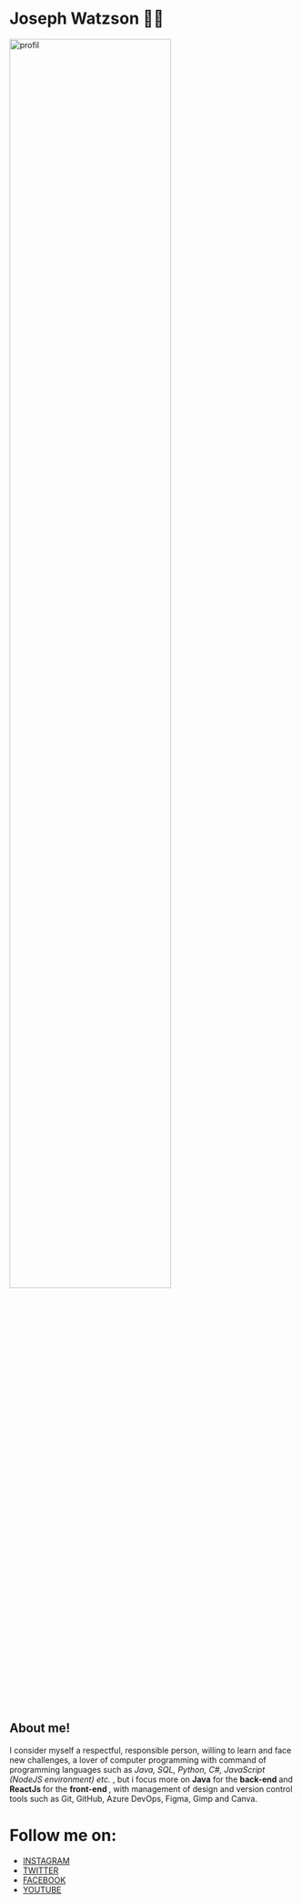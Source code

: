 <h1> Joseph Watzson 🧑‍💻 </h1> 

<div> 
  
  <div >
      <img width = "75%" src="https://user-images.githubusercontent.com/49710538/143495008-fe00028e-47b5-4e07-b739-d0613b7d5e6e.png" alt="profil" />
  </div>

  <h2> About me! </h2> 

  <p>
  I consider myself a respectful, responsible person, willing to learn and face new challenges, a lover of computer programming with command of programming languages such as <em>Java, SQL, Python, C#, JavaScript (NodeJS environment) etc. </em>, but i focus more on <strong>Java</strong> for the <strong> back-end </strong> and <strong> ReactJs </strong> for the <strong> front-end </strong>, with management of design and version control tools such as Git, GitHub, Azure DevOps, Figma, Gimp and Canva.
  </p>

</div>



<h1> Follow me on: </h1>

- [INSTAGRAM](https://www.instagram.com/joe-watson-sbf)
- [TWITTER](https://www.twitter.com/joe-watson-sbf) 
- [FACEBOOK](https://www.twitter.com/joe-watson-sbf)
- [YOUTUBE](https://www.youtube.com/channel/UC1D68nJp6gO9GovrDOHksgA)
